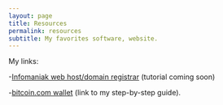 ```yaml
---
layout: page
title: Resources
permalink: resources
subtitle: My favorites software, website. 
---
```


My links: 

-[Infomaniak web host/domain registrar](https://www.infomaniak.com/fr?utm_term=5d34f262c4614) (tutorial coming soon)

-[bitcoin.com wallet](https://www.fredbarre.com/bitcoinwallet) (link to my step-by-step guide).

